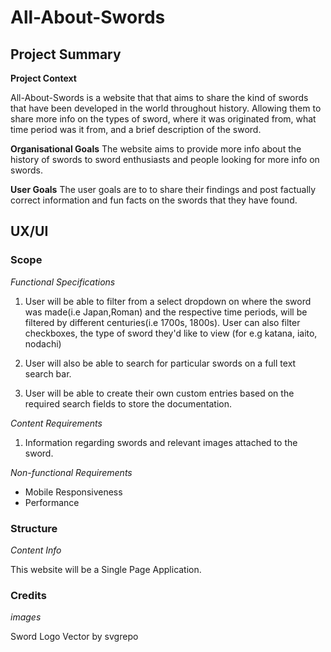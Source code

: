 # All-About-Swords

## Project Summary

**Project Context**

All-About-Swords is a website that that aims to share the kind of swords that have been developed in the world throughout history. Allowing them to share more info on the types of sword, where it was originated from, what time period was it from, and a brief description of the sword.

**Organisational Goals**
The website aims to provide more info about the history of swords to sword enthusiasts and people looking for more info on swords.

**User Goals**
The user goals are to to share their findings and post factually correct information and fun facts on the swords that they have found.

## UX/UI

### **Scope**

_Functional Specifications_

1. User will be able to filter from a select dropdown on where the sword was made(i.e Japan,Roman) and the respective time periods, will be filtered by different centuries(i.e 1700s, 1800s). User can also filter checkboxes, the type of sword they'd like to view (for e.g katana, iaito, nodachi)

2. User will also be able to search for particular swords on a full text search bar.

3. User will be able to create their own custom entries based on the required search fields to store the documentation.

_Content Requirements_

1. Information regarding swords and relevant images attached to the sword.

_Non-functional Requirements_

- Mobile Responsiveness
- Performance

### **Structure**

_Content Info_

This website will be a Single Page Application.

### **Credits**

_images_

Sword Logo Vector by svgrepo
